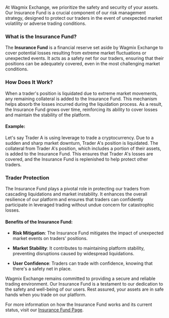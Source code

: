 At Wagmix Exchange, we prioritize the safety and security of your assets. Our Insurance Fund is a crucial component of our risk management strategy, designed to protect our traders in the event of unexpected market volatility or adverse trading conditions.

### What is the Insurance Fund?

The **Insurance Fund** is a financial reserve set aside by Wagmix Exchange to cover potential losses resulting from extreme market fluctuations or unexpected events. It acts as a safety net for our traders, ensuring that their positions can be adequately covered, even in the most challenging market conditions.

### How Does It Work?

When a trader's position is liquidated due to extreme market movements, any remaining collateral is added to the Insurance Fund. This mechanism helps absorb the losses incurred during the liquidation process. As a result, the Insurance Fund grows over time, reinforcing its ability to cover losses and maintain the stability of the platform.

#### Example:

Let's say Trader A is using leverage to trade a cryptocurrency. Due to a sudden and sharp market downturn, Trader A's position is liquidated. The collateral from Trader A's position, which includes a portion of their assets, is added to the Insurance Fund. This ensures that Trader A's losses are covered, and the Insurance Fund is replenished to help protect other traders.

### Trader Protection

The Insurance Fund plays a pivotal role in protecting our traders from cascading liquidations and market instability. It enhances the overall resilience of our platform and ensures that traders can confidently participate in leveraged trading without undue concern for catastrophic losses.

#### Benefits of the Insurance Fund:

- **Risk Mitigation**: The Insurance Fund mitigates the impact of unexpected market events on traders' positions.

- **Market Stability**: It contributes to maintaining platform stability, preventing disruptions caused by widespread liquidations.

- **User Confidence**: Traders can trade with confidence, knowing that there's a safety net in place.

Wagmix Exchange remains committed to providing a secure and reliable trading environment. Our Insurance Fund is a testament to our dedication to the safety and well-being of our users. Rest assured, your assets are in safe hands when you trade on our platform.

For more information on how the Insurance Fund works and its current status, visit our [Insurance Fund Page](https://wagmix.io/).

